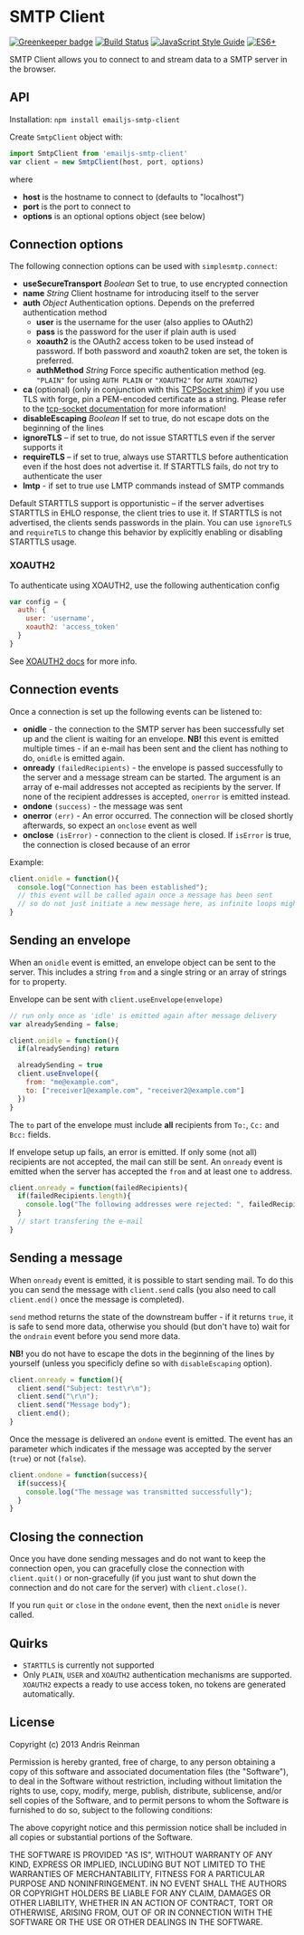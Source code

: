 # SMTP Client

[![Greenkeeper badge](https://badges.greenkeeper.io/emailjs/emailjs-smtp-client.svg)](https://greenkeeper.io/) [![Build Status](https://travis-ci.org/emailjs/emailjs-smtp-client.png?branch=master)](https://travis-ci.org/emailjs/emailjs-smtp-client) [![JavaScript Style Guide](https://img.shields.io/badge/code_style-standard-brightgreen.svg)](https://standardjs.com)  [![ES6+](https://camo.githubusercontent.com/567e52200713e0f0c05a5238d91e1d096292b338/68747470733a2f2f696d672e736869656c64732e696f2f62616467652f65732d362b2d627269676874677265656e2e737667)](https://kangax.github.io/compat-table/es6/)

SMTP Client allows you to connect to and stream data to a SMTP server in the browser.

## API

Installation: `npm install emailjs-smtp-client`

Create `SmtpClient` object with:

```javascript
import SmtpClient from 'emailjs-smtp-client'
var client = new SmtpClient(host, port, options)
```

where

* **host** is the hostname to connect to (defaults to "localhost")
* **port** is the port to connect to
* **options** is an optional options object (see below)

## Connection options

The following connection options can be used with `simplesmtp.connect`:

* **useSecureTransport** *Boolean* Set to true, to use encrypted connection
* **name** *String* Client hostname for introducing itself to the server
* **auth** *Object* Authentication options. Depends on the preferred authentication method
  * **user** is the username for the user (also applies to OAuth2)
  * **pass** is the password for the user if plain auth is used
  * **xoauth2** is the OAuth2 access token to be used instead of password. If both password and xoauth2 token are set, the token is preferred.
  * **authMethod** *String* Force specific authentication method (eg. `"PLAIN"` for using `AUTH PLAIN` or `"XOAUTH2"` for `AUTH XOAUTH2`)
* **ca** (optional) (only in conjunction with this [TCPSocket shim](https://github.com/emailjs/emailjs-tcp-socket)) if you use TLS with forge, pin a PEM-encoded certificate as a string. Please refer to the [tcp-socket documentation](https://github.com/emailjs/emailjs-tcp-socket) for more information!
* **disableEscaping** *Boolean* If set to true, do not escape dots on the beginning of the lines
* **ignoreTLS** – if set to true, do not issue STARTTLS even if the server supports it
* **requireTLS** – if set to true, always use STARTTLS before authentication even if the host does not advertise it. If STARTTLS fails, do not try to authenticate the user
* **lmtp** - if set to true use LMTP commands instead of SMTP commands

Default STARTTLS support is opportunistic – if the server advertises STARTTLS in EHLO response, the client tries to use it. If STARTTLS is not advertised, the clients sends passwords in the plain. You can use `ignoreTLS` and `requireTLS` to change this behavior by explicitly enabling or disabling STARTTLS usage.

### XOAUTH2

To authenticate using XOAUTH2, use the following authentication config

```javascript
var config = {
  auth: {
    user: 'username',
    xoauth2: 'access_token'
  }
}
```

See [XOAUTH2 docs](https://developers.google.com/gmail/xoauth2_protocol#smtp_protocol_exchange) for more info.

## Connection events

Once a connection is set up the following events can be listened to:

* **onidle** - the connection to the SMTP server has been successfully set up and the client is waiting for an envelope. **NB!** this event is emitted multiple times - if an e-mail has been sent and the client has nothing to do, `onidle` is emitted again.
* **onready** `(failedRecipients)` - the envelope is passed successfully to the server and a message stream can be started. The argument is an array of e-mail addresses not accepted as recipients by the server. If none of the recipient addresses is accepted, `onerror` is emitted instead.
* **ondone** `(success)` - the message was sent
* **onerror** `(err)` - An error occurred. The connection will be closed shortly afterwards, so expect an `onclose` event as well
* **onclose** `(isError)` - connection to the client is closed. If `isError` is true, the connection is closed because of an error

Example:

```javascript
client.onidle = function(){
  console.log("Connection has been established");
  // this event will be called again once a message has been sent
  // so do not just initiate a new message here, as infinite loops might occur
}
```

## Sending an envelope

When an `onidle` event is emitted, an envelope object can be sent to the server.
This includes a string `from` and a single string or an array of strings for `to` property.

Envelope can be sent with `client.useEnvelope(envelope)`

```javascript
// run only once as 'idle' is emitted again after message delivery
var alreadySending = false;

client.onidle = function(){
  if(alreadySending) return

  alreadySending = true
  client.useEnvelope({
    from: "me@example.com",
    to: ["receiver1@example.com", "receiver2@example.com"]
  })
}
```

The `to` part of the envelope must include **all** recipients from `To:`, `Cc:` and `Bcc:` fields.

If envelope setup up fails, an error is emitted. If only some (not all)
recipients are not accepted, the mail can still be sent. An `onready` event
is emitted when the server has accepted the `from` and at least one `to`
address.

```javascript
client.onready = function(failedRecipients){
  if(failedRecipients.length){
    console.log("The following addresses were rejected: ", failedRecipients)
  }
  // start transfering the e-mail
}
```

## Sending a message

When `onready` event is emitted, it is possible to start sending mail. To do this
you can send the message with `client.send` calls (you also need to call `client.end()` once
the message is completed).

`send` method returns the state of the downstream buffer - if it returns `true`, it is safe to send more data, otherwise you should (but don't have to) wait for the `ondrain` event before you send more data.

**NB!** you do not have to escape the dots in the beginning of the lines by yourself (unless you specificly define so with `disableEscaping` option).

```javascript
client.onready = function(){
  client.send("Subject: test\r\n");
  client.send("\r\n");
  client.send("Message body");
  client.end();
}
```

Once the message is delivered an `ondone` event is emitted. The event has an
parameter which indicates if the message was accepted by the server (`true`) or not (`false`).

```javascript
client.ondone = function(success){
  if(success){
    console.log("The message was transmitted successfully");
  }
}
```

## Closing the connection

Once you have done sending messages and do not want to keep the connection open, you can gracefully close the connection with `client.quit()` or non-gracefully (if you just want to shut down the connection and do not care for the server) with `client.close()`.

If you run `quit` or `close` in the `ondone` event, then the next `onidle` is never called.

## Quirks

* `STARTTLS` is currently not supported
* Only `PLAIN`, `USER` and `XOAUTH2` authentication mechanisms are supported. `XOAUTH2` expects a ready to use access token, no tokens are generated automatically.

## License

Copyright (c) 2013 Andris Reinman

Permission is hereby granted, free of charge, to any person obtaining a copy
of this software and associated documentation files (the "Software"), to deal
in the Software without restriction, including without limitation the rights
to use, copy, modify, merge, publish, distribute, sublicense, and/or sell
copies of the Software, and to permit persons to whom the Software is
furnished to do so, subject to the following conditions:

The above copyright notice and this permission notice shall be included in
all copies or substantial portions of the Software.

THE SOFTWARE IS PROVIDED "AS IS", WITHOUT WARRANTY OF ANY KIND, EXPRESS OR
IMPLIED, INCLUDING BUT NOT LIMITED TO THE WARRANTIES OF MERCHANTABILITY,
FITNESS FOR A PARTICULAR PURPOSE AND NONINFRINGEMENT. IN NO EVENT SHALL THE
AUTHORS OR COPYRIGHT HOLDERS BE LIABLE FOR ANY CLAIM, DAMAGES OR OTHER
LIABILITY, WHETHER IN AN ACTION OF CONTRACT, TORT OR OTHERWISE, ARISING FROM,
OUT OF OR IN CONNECTION WITH THE SOFTWARE OR THE USE OR OTHER DEALINGS IN
THE SOFTWARE.
